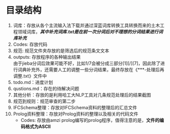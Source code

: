 # 目录结构
1. 词库：存放从各个主流输入法下载并通过深蓝词库转换工具转换而来的土木工程领域词库，***其中补充词库.txt是在前一次分词后对不理想的分词结果进行词库补充***
2. Codes: 存放代码
3. 规范: 规范文件夹存放的是筛选后的规范条文文本
4. outputs: 存放程序的各种输出结果  
由于jieba分词后效果可能不好，比如1/7会被分成三部分[1][/][7]，因此除了进行词典补充外，还需要人工的调整一些分词结果，最终存放在《***-处理后再调整.txt》文件中
5. todo.md：进度计划
6. qustions.md：存在的待解决问题
7. 其他分析：存放的是利用哈工大NLP工具对几条规范处理后的结果截图
8. 规范到规则：规范审查的第二步
9. IFCSchema整理：存放对IFCSchema资料的整理后的汇总文件
10. Prolog资料整理：存放对Prolog资料的整理以及相关的代码文件
	+ Codes: 存放由amzi prolog编写的prolog程序，值得注意的是，**文件的编码格式为ASCII**